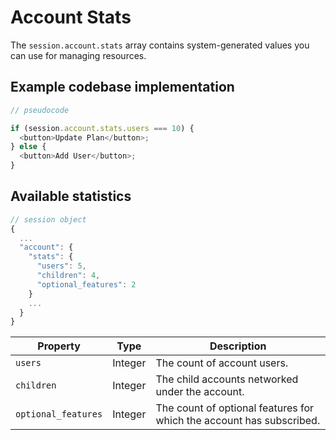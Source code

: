 # Account Stats

<!--@include: includes/alpha-note.md-->

The `session.account.stats` array contains system-generated values you can use for managing resources.

## Example codebase implementation

```js
// pseudocode

if (session.account.stats.users === 10) {
  <button>Update Plan</button>;
} else {
  <button>Add User</button>;
}
```

## Available statistics

```js
// session object
{
  ...
  "account": {
    "stats": {
      "users": 5,
      "children": 4,
      "optional_features": 2
    }
    ...
  }
}
```

| Property            | Type    | Description                                                          |
| ------------------- | ------- | -------------------------------------------------------------------- |
| `users`             | Integer | The count of account users.                                          |
| `children`          | Integer | The child accounts networked under the account.                      |
| `optional_features` | Integer | The count of optional features for which the account has subscribed. |
